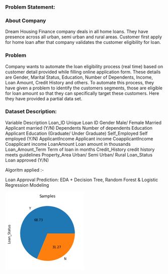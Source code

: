 ### Problem Statement:
### About Company
Dream Housing Finance company deals in all home loans. They have presence across all urban, semi urban and rural areas. Customer first apply for home loan after that company validates the customer eligibility for loan.

### Problem
Company wants to automate the loan eligibility process (real time) based on customer detail provided while filling online application form. These details are Gender, Marital Status, Education, Number of Dependents, Income, Loan Amount, Credit History and others. To automate this process, they have given a problem to identify the customers segments, those are eligible for loan amount so that they can specifically target these customers. Here they have provided a partial data set.

### Dataset Description:

Variable	                  Description
Loan_ID	                    Unique Loan ID
Gender	                    Male/ Female
Married	                    Applicant married (Y/N)
Dependents	                Number of dependents
Education	                  Applicant Education (Graduate/ Under Graduate)
Self_Employed	              Self employed (Y/N)
ApplicantIncome	            Applicant income
CoapplicantIncome	          Coapplicant income
LoanAmount	                Loan amount in thousands
Loan_Amount_Term	          Term of loan in months
Credit_History	            credit history meets guidelines
Property_Area	              Urban/ Semi Urban/ Rural
Loan_Status	                Loan approved (Y/N)


Algoritm applied :- 

Loan Approval Prediction:
EDA + Decision Tree, Random Forest & Logistic Regression Modeling


![Target Sample](img/Samples.png)
